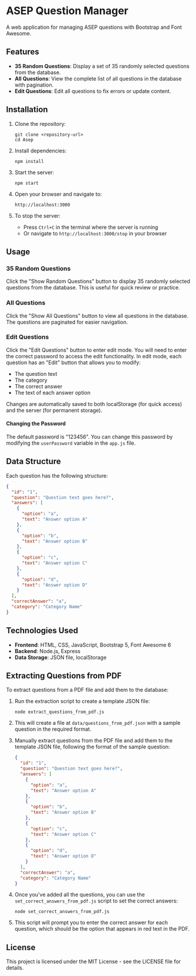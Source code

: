 # ASEP Question Manager

A web application for managing ASEP questions with Bootstrap and Font Awesome.

## Features

- **35 Random Questions**: Display a set of 35 randomly selected questions from the database.
- **All Questions**: View the complete list of all questions in the database with pagination.
- **Edit Questions**: Edit all questions to fix errors or update content.

## Installation

1. Clone the repository:
   ```
   git clone <repository-url>
   cd Asep
   ```

2. Install dependencies:
   ```
   npm install
   ```

3. Start the server:
   ```
   npm start
   ```

4. Open your browser and navigate to:
   ```
   http://localhost:3000
   ```

5. To stop the server:
   - Press `Ctrl+C` in the terminal where the server is running
   - Or navigate to `http://localhost:3000/stop` in your browser

## Usage

### 35 Random Questions
Click the "Show Random Questions" button to display 35 randomly selected questions from the database. This is useful for quick review or practice.

### All Questions
Click the "Show All Questions" button to view all questions in the database. The questions are paginated for easier navigation.

### Edit Questions
Click the "Edit Questions" button to enter edit mode. You will need to enter the correct password to access the edit functionality. In edit mode, each question has an "Edit" button that allows you to modify:
- The question text
- The category
- The correct answer
- The text of each answer option

Changes are automatically saved to both localStorage (for quick access) and the server (for permanent storage).

#### Changing the Password
The default password is "123456". You can change this password by modifying the `userPassword` variable in the `app.js` file.

## Data Structure

Each question has the following structure:
```json
{
  "id": "1",
  "question": "Question text goes here?",
  "answers": [
    {
      "option": "a",
      "text": "Answer option A"
    },
    {
      "option": "b",
      "text": "Answer option B"
    },
    {
      "option": "c",
      "text": "Answer option C"
    },
    {
      "option": "d",
      "text": "Answer option D"
    }
  ],
  "correctAnswer": "a",
  "category": "Category Name"
}
```

## Technologies Used

- **Frontend**: HTML, CSS, JavaScript, Bootstrap 5, Font Awesome 6
- **Backend**: Node.js, Express
- **Data Storage**: JSON file, localStorage

## Extracting Questions from PDF

To extract questions from a PDF file and add them to the database:

1. Run the extraction script to create a template JSON file:
   ```
   node extract_questions_from_pdf.js
   ```

2. This will create a file at `data/questions_from_pdf.json` with a sample question in the required format.

3. Manually extract questions from the PDF file and add them to the template JSON file, following the format of the sample question:
   ```json
   {
     "id": "1",
     "question": "Question text goes here?",
     "answers": [
       {
         "option": "a",
         "text": "Answer option A"
       },
       {
         "option": "b",
         "text": "Answer option B"
       },
       {
         "option": "c",
         "text": "Answer option C"
       },
       {
         "option": "d",
         "text": "Answer option D"
       }
     ],
     "correctAnswer": "a",
     "category": "Category Name"
   }
   ```

4. Once you've added all the questions, you can use the `set_correct_answers_from_pdf.js` script to set the correct answers:
   ```
   node set_correct_answers_from_pdf.js
   ```

5. This script will prompt you to enter the correct answer for each question, which should be the option that appears in red text in the PDF.

## License

This project is licensed under the MIT License - see the LICENSE file for details.

